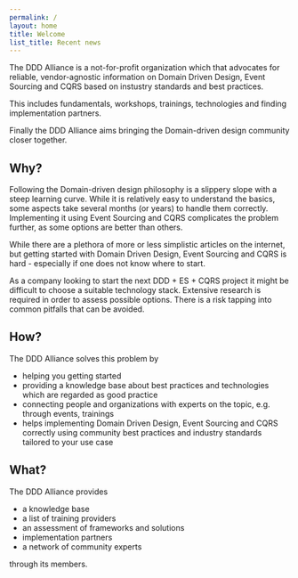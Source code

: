 ```yaml
---
permalink: /
layout: home
title: Welcome
list_title: Recent news
---
```

The DDD Alliance is a not-for-profit organization which that advocates for reliable, vendor-agnostic information on Domain Driven Design, Event Sourcing and CQRS based on instustry standards and best practices.

This includes fundamentals, workshops, trainings, technologies and finding implementation partners.

Finally the DDD Alliance aims bringing the Domain-driven design community closer together.

## Why?
Following the Domain-driven design philosophy is a slippery slope with a steep learning curve. While it is relatively easy to understand the basics, some aspects take several months (or years) to handle them correctly.
Implementing it using Event Sourcing and CQRS complicates the problem further, as some options are better than others. 

While there are a plethora of more or less simplistic articles on the internet, but getting started with Domain Driven Design, Event Sourcing and CQRS is hard - especially if one does not know where to start. 

As a company looking to start the next DDD + ES + CQRS project it might be difficult to choose a suitable technology stack. Extensive research is required in order to assess possible options.
There is a risk tapping into common pitfalls that can be avoided.

## How?
The DDD Alliance solves this problem by
* helping you getting started
* providing a knowledge base about best practices and technologies which are regarded as good practice
* connecting people and organizations with experts on the topic, e.g. through events, trainings 
* helps implementing Domain Driven Design, Event Sourcing and CQRS correctly using community best practices and industry standards tailored to your use case 

## What?
The DDD Alliance provides
* a knowledge base
* a list of training providers
* an assessment of frameworks and solutions
* implementation partners
* a network of community experts

through its members.